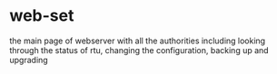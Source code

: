 # web-set
the main page of webserver with all the authorities including looking through the status of rtu, changing the configuration, backing up and upgrading
